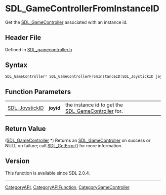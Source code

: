 # SDL_GameControllerFromInstanceID

Get the [SDL_GameController](SDL_GameController) associated with an instance id.

## Header File

Defined in [SDL_gamecontroller.h](https://github.com/libsdl-org/SDL/blob/SDL2/include/SDL_gamecontroller.h)

## Syntax

```c
SDL_GameController* SDL_GameControllerFromInstanceID(SDL_JoystickID joyid);
```

## Function Parameters

|                                  |           |                                                                          |
| -------------------------------- | --------- | ------------------------------------------------------------------------ |
| [SDL_JoystickID](SDL_JoystickID) | **joyid** | the instance id to get the [SDL_GameController](SDL_GameController) for. |

## Return Value

([SDL_GameController](SDL_GameController) *) Returns an
[SDL_GameController](SDL_GameController) on success or NULL on failure;
call [SDL_GetError](SDL_GetError)() for more information.

## Version

This function is available since SDL 2.0.4.

----
[CategoryAPI](CategoryAPI), [CategoryAPIFunction](CategoryAPIFunction), [CategoryGameController](CategoryGameController)

